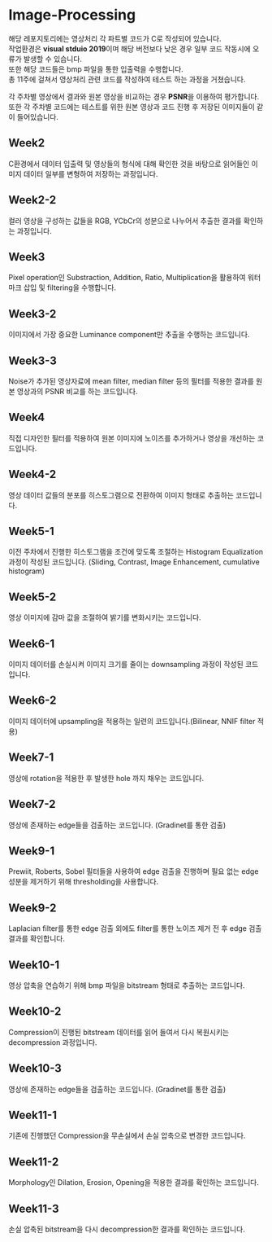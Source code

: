 # Image-Processing

해당 레포지토리에는 영상처리 각 파트별 코드가 C로 작성되어 있습니다.  
작업환경은 **visual stduio 2019**이며 해당 버전보다 낮은 경우 일부 코드 작동시에 오류가 발생할 수 있습니다.  
또한 해당 코드들은 bmp 파일을 통한 입출력을 수행합니다.  
총 11주에 걸쳐서 영상처리 관련 코드를 작성하여 테스트 하는 과정을 거쳤습니다.

각 주차별 영상에서 결과와 원본 영상을 비교하는 경우 **PSNR**을 이용하여 평가합니다.  
또한 각 주차별 코드에는 테스트를 위한 원본 영상과 코드 진행 후 저장된 이미지들이 같이 들어있습니다.  

Week2
-----------
C환경에서 데이터 입출력 및 영상들의 형식에 대해 확인한 것을 바탕으로 읽어들인 이미지 데이터 일부를 변형하여 저장하는 과정입니다.  

Week2-2
-----------
컬러 영상을 구성하는 값들을 RGB, YCbCr의 성분으로 나누어서 추출한 결과를 확인하는 과정입니다.  

Week3
-----------
Pixel operation인 Substraction, Addition, Ratio, Multiplication을 활용하여 워터마크 삽입 및 filtering을 수행합니다. 

Week3-2
-----------
이미지에서 가장 중요한 Luminance component만 추출을 수행하는 코드입니다.

Week3-3
-----------
Noise가 추가된 영상자료에 mean filter, median filter 등의 필터를 적용한 결과를 원본 영상과의 PSNR 비교를 하는 코드입니다.

Week4
-----------
직접 디자인한 필터를 적용하여 원본 이미지에 노이즈를 추가하거나 영상을 개선하는 코드입니다. 

Week4-2
-----------
영상 데이터 값들의 분포를 히스토그램으로 전환하여 이미지 형태로 추출하는 코드입니다.  

Week5-1
-----------
이전 주차에서 진행한 히스토그램을 조건에 맞도록 조절하는 Histogram Equalization 과정이 작성된 코드입니다. (Sliding, Contrast, Image Enhancement, cumulative histogram)

Week5-2
-----------
영상 이미지에 감마 값을 조절하여 밝기를 변화시키는 코드입니다.

Week6-1
-----------
이미지 데이터를 손실시켜 이미지 크기를 줄이는 downsampling 과정이 작성된 코드입니다.

Week6-2
-----------
이미지 데이터에 upsampling을 적용하는 일련의 코드입니다.(Bilinear, NNIF filter 적용)

Week7-1
-----------
영상에 rotation을 적용한 후 발생한 hole 까지 채우는 코드입니다.

Week7-2
-----------
영상에 존재하는 edge들을 검출하는 코드입니다. (Gradinet를 통한 검출)

Week9-1
-----------
Prewiit, Roberts, Sobel 필터들을 사용하여 edge 검출을 진행하며 필요 없는 edge 성분을 제거하기 위해 thresholding을 사용합니다.

Week9-2
-----------
Laplacian filter를 통한 edge 검출 외에도 filter를 통한 노이즈 제거 전 후 edge 검출 결과를 확인합니다.

Week10-1
-----------
영상 압축을 연습하기 위해 bmp 파일을 bitstream 형태로 추출하는 코드입니다.

Week10-2
-----------
Compression이 진행된 bitstream 데이터를 읽어 들여서 다시 복원시키는 decompression 과정입니다.

Week10-3
-----------
영상에 존재하는 edge들을 검출하는 코드입니다. (Gradinet를 통한 검출)

Week11-1
-----------
기존에 진행했던 Compression을 무손실에서 손실 압축으로 변경한 코드입니다.

Week11-2
-----------
Morphology인 Dilation, Erosion, Opening을 적용한 결과를 확인하는 코드입니다.

Week11-3
-----------
손실 압축된 bitstream을 다시 decompression한 결과를 확인하는 코드입니다.
